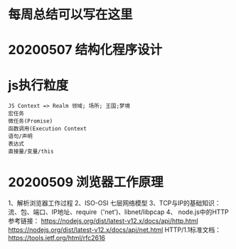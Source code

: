 # 每周总结可以写在这里

# 20200507 结构化程序设计

  # js执行粒度 
    JS Context => Realm 领域; 场所; 王国;梦境
    宏任务
    微任务(Promise)
    函数调用(Execution Context
    语句/声明
    表达式
    直接量/变量/this
    
# 20200509 浏览器工作原理
  1、解析浏览器工作过程
  2、ISO-OSI 七层网络模型
  3、TCP与IP的基础知识：流、包、端口、IP地址、require（'net')、libnet/libpcap
  4、 node.js中的HTTP 
  参考链接：
  https://nodejs.org/dist/latest-v12.x/docs/api/http.html
  https://nodejs.org/dist/latest-v12.x/docs/api/net.html
  HTTP/1.1标准文档：https://tools.ietf.org/html/rfc2616
  
  
  
